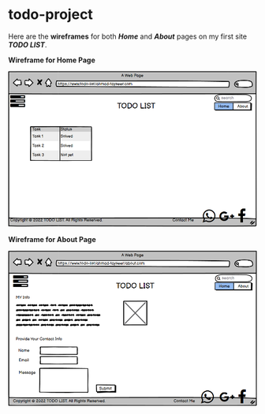 # todo-project
Here are the **wireframes** for both ***Home*** and ***About*** pages on my first site ***TODO LIST***.

**Wireframe for Home Page**

![](wireframe%20Home-Page.png)

**Wireframe for About Page**

![](wireframe%20About-Page.png)


